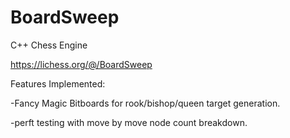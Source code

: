 # BoardSweep

C++ Chess Engine

https://lichess.org/@/BoardSweep

Features Implemented:

-Fancy Magic Bitboards for rook/bishop/queen 
target generation.

-perft testing with move by move node count breakdown.
